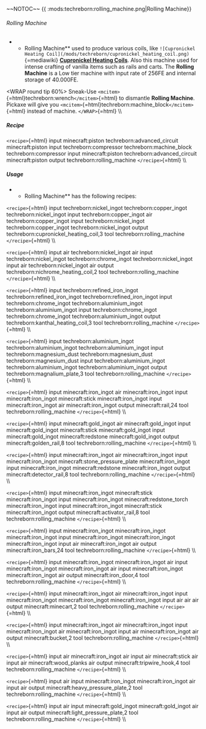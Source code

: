 \~\~NOTOC\~\~ {{
:mods:techreborn:rolling_machine.png|Rolling Machine}}

###### Rolling Machine

-   -   Rolling Machine** used to produce various coils, like
        `![Cupronickel Heating Coil](/mods/techreborn/cupronickel_heating_coil.png)`{=mediawiki}
        **[Cupronickel Heating
        Coils](items:part:cupronickel_heating_coil "wikilink")**. Also
        this machine used for intense crafting of vanilla items such as
        rails and carts. The **Rolling Machine** is a Low tier
        machine with input rate of 256FE and internal storage of
        40.000FE.

\<WRAP round tip 60%\> Sneak-Use
`<mcitem>`{=html}techreborn:wrench`</mcitem>`{=html} to dismantle
**Rolling Machine**. Pickaxe will give you
`<mcitem>`{=html}techreborn:machine_block`</mcitem>`{=html} instead of
machine. `</WRAP>`{=html} \\\\

##### Recipe

`<recipe>`{=html} input minecraft:piston techreborn:advanced_circuit
minecraft:piston input techreborn:compressor techreborn:machine_block
techreborn:compressor input minecraft:piston techreborn:advanced_circuit
minecraft:piston output techreborn:rolling_machine `</recipe>`{=html}
\\\\

##### Usage

-   -   Rolling Machine** has the following recipes:

`<recipe>`{=html} input techreborn:nickel_ingot techreborn:copper_ingot
techreborn:nickel_ingot input techreborn:copper_ingot air
techreborn:copper_ingot input techreborn:nickel_ingot
techreborn:copper_ingot techreborn:nickel_ingot output
techreborn:cupronickel_heating_coil,3 tool techreborn:rolling_machine
`</recipe>`{=html} \\\\

`<recipe>`{=html} input air techreborn:nickel_ingot air input
techreborn:nickel_ingot techreborn:chrome_ingot techreborn:nickel_ingot
input air techreborn:nickel_ingot air output
techreborn:nichrome_heating_coil,2 tool techreborn:rolling_machine
`</recipe>`{=html} \\\\

`<recipe>`{=html} input techreborn:refined_iron_ingot
techreborn:refined_iron_ingot techreborn:refined_iron_ingot input
techreborn:chrome_ingot techreborn:aluminium_ingot
techreborn:aluminium_ingot input techreborn:chrome_ingot
techreborn:chrome_ingot techreborn:aluminium_ingot output
techreborn:kanthal_heating_coil,3 tool techreborn:rolling_machine
`</recipe>`{=html} \\\\

`<recipe>`{=html} input techreborn:aluminium_ingot
techreborn:aluminium_ingot techreborn:aluminium_ingot input
techreborn:magnesium_dust techreborn:magnesium_dust
techreborn:magnesium_dust input techreborn:aluminium_ingot
techreborn:aluminium_ingot techreborn:aluminium_ingot output
techreborn:magnalium_plate,3 tool techreborn:rolling_machine
`</recipe>`{=html} \\\\

`<recipe>`{=html} input minecraft:iron_ingot air minecraft:iron_ingot
input minecraft:iron_ingot minecraft:stick minecraft:iron_ingot input
minecraft:iron_ingot air minecraft:iron_ingot output minecraft:rail,24
tool techreborn:rolling_machine `</recipe>`{=html} \\\\

`<recipe>`{=html} input minecraft:gold_ingot air minecraft:gold_ingot
input minecraft:gold_ingot minecraft:stick minecraft:gold_ingot input
minecraft:gold_ingot minecraft:redstone minecraft:gold_ingot output
minecraft:golden_rail,8 tool techreborn:rolling_machine
`</recipe>`{=html} \\\\

`<recipe>`{=html} input minecraft:iron_ingot air minecraft:iron_ingot
input minecraft:iron_ingot minecraft:stone_pressure_plate
minecraft:iron_ingot input minecraft:iron_ingot minecraft:redstone
minecraft:iron_ingot output minecraft:detector_rail,8 tool
techreborn:rolling_machine `</recipe>`{=html} \\\\

`<recipe>`{=html} input minecraft:iron_ingot minecraft:stick
minecraft:iron_ingot input minecraft:iron_ingot minecraft:redstone_torch
minecraft:iron_ingot input minecraft:iron_ingot minecraft:stick
minecraft:iron_ingot output minecraft:activator_rail,8 tool
techreborn:rolling_machine `</recipe>`{=html} \\\\

`<recipe>`{=html} input minecraft:iron_ingot minecraft:iron_ingot
minecraft:iron_ingot input minecraft:iron_ingot minecraft:iron_ingot
minecraft:iron_ingot input air minecraft:iron_ingot air output
minecraft:iron_bars,24 tool techreborn:rolling_machine
`</recipe>`{=html} \\\\

`<recipe>`{=html} input minecraft:iron_ingot minecraft:iron_ingot air
input minecraft:iron_ingot minecraft:iron_ingot air input
minecraft:iron_ingot minecraft:iron_ingot air output
minecraft:iron_door,4 tool techreborn:rolling_machine `</recipe>`{=html}
\\\\

`<recipe>`{=html} input minecraft:iron_ingot air minecraft:iron_ingot
input minecraft:iron_ingot minecraft:iron_ingot minecraft:iron_ingot
input air air air output minecraft:minecart,2 tool
techreborn:rolling_machine `</recipe>`{=html} \\\\

`<recipe>`{=html} input minecraft:iron_ingot air minecraft:iron_ingot
input minecraft:iron_ingot air minecraft:iron_ingot input air
minecraft:iron_ingot air output minecraft:bucket,2 tool
techreborn:rolling_machine `</recipe>`{=html} \\\\

`<recipe>`{=html} input air minecraft:iron_ingot air input air
minecraft:stick air input air minecraft:wood_planks air output
minecraft:tripwire_hook,4 tool techreborn:rolling_machine
`</recipe>`{=html} \\\\

`<recipe>`{=html} input air input minecraft:iron_ingot
minecraft:iron_ingot air input air output
minecraft:heavy_pressure_plate,2 tool techreborn:rolling_machine
`</recipe>`{=html} \\\\

`<recipe>`{=html} input air input minecraft:gold_ingot
minecraft:gold_ingot air input air output
minecraft:light_pressure_plate,2 tool techreborn:rolling_machine
`</recipe>`{=html} \\\\

